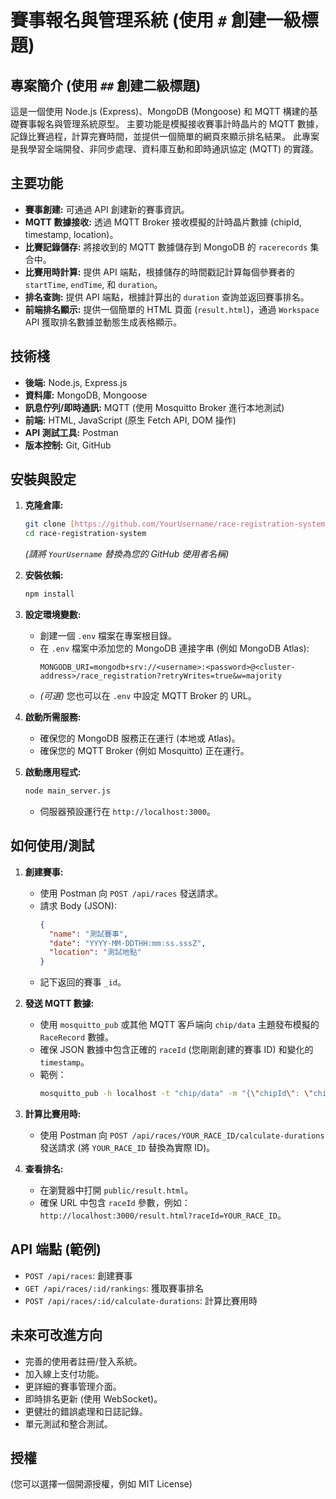 # 賽事報名與管理系統 (使用 `#` 創建一級標題)

## 專案簡介 (使用 `##` 創建二級標題)

這是一個使用 Node.js (Express)、MongoDB (Mongoose) 和 MQTT 構建的基礎賽事報名與管理系統原型。
主要功能是模擬接收賽事計時晶片的 MQTT 數據，記錄比賽過程，計算完賽時間，並提供一個簡單的網頁來顯示排名結果。
此專案是我學習全端開發、非同步處理、資料庫互動和即時通訊協定 (MQTT) 的實踐。

## 主要功能

* **賽事創建:** 可通過 API 創建新的賽事資訊。
* **MQTT 數據接收:** 透過 MQTT Broker 接收模擬的計時晶片數據 (chipId, timestamp, location)。
* **比賽記錄儲存:** 將接收到的 MQTT 數據儲存到 MongoDB 的 `racerecords` 集合中。
* **比賽用時計算:** 提供 API 端點，根據儲存的時間戳記計算每個參賽者的 `startTime`, `endTime`, 和 `duration`。
* **排名查詢:** 提供 API 端點，根據計算出的 `duration` 查詢並返回賽事排名。
* **前端排名顯示:** 提供一個簡單的 HTML 頁面 (`result.html`)，通過 `Workspace` API 獲取排名數據並動態生成表格顯示。

## 技術棧

* **後端:** Node.js, Express.js
* **資料庫:** MongoDB, Mongoose
* **訊息佇列/即時通訊:** MQTT (使用 Mosquitto Broker 進行本地測試)
* **前端:** HTML, JavaScript (原生 Fetch API, DOM 操作)
* **API 測試工具:** Postman
* **版本控制:** Git, GitHub

## 安裝與設定

1.  **克隆倉庫:**
    ```bash
    git clone [https://github.com/YourUsername/race-registration-system.git](https://github.com/YourUsername/race-registration-system.git)
    cd race-registration-system
    ```
    *(請將 `YourUsername` 替換為您的 GitHub 使用者名稱)*

2.  **安裝依賴:**
    ```bash
    npm install
    ```

3.  **設定環境變數:**
    * 創建一個 `.env` 檔案在專案根目錄。
    * 在 `.env` 檔案中添加您的 MongoDB 連接字串 (例如 MongoDB Atlas):
        ```
        MONGODB_URI=mongodb+srv://<username>:<password>@<cluster-address>/race_registration?retryWrites=true&w=majority
        ```
    * *(可選)* 您也可以在 `.env` 中設定 MQTT Broker 的 URL。

4.  **啟動所需服務:**
    * 確保您的 MongoDB 服務正在運行 (本地或 Atlas)。
    * 確保您的 MQTT Broker (例如 Mosquitto) 正在運行。

5.  **啟動應用程式:**
    ```bash
    node main_server.js
    ```
    * 伺服器預設運行在 `http://localhost:3000`。

## 如何使用/測試

1.  **創建賽事:**
    * 使用 Postman 向 `POST /api/races` 發送請求。
    * 請求 Body (JSON):
        ```json
        {
          "name": "測試賽事",
          "date": "YYYY-MM-DDTHH:mm:ss.sssZ",
          "location": "測試地點"
        }
        ```
    * 記下返回的賽事 `_id`。

2.  **發送 MQTT 數據:**
    * 使用 `mosquitto_pub` 或其他 MQTT 客戶端向 `chip/data` 主題發布模擬的 `RaceRecord` 數據。
    * 確保 JSON 數據中包含正確的 `raceId` (您剛剛創建的賽事 ID) 和變化的 `timestamp`。
    * 範例：
        ```bash
        mosquitto_pub -h localhost -t "chip/data" -m "{\"chipId\": \"chip-001\", \"raceId\": \"YOUR_RACE_ID\", \"timestamp\": \"...\": ...}"
        ```

3.  **計算比賽用時:**
    * 使用 Postman 向 `POST /api/races/YOUR_RACE_ID/calculate-durations` 發送請求 (將 `YOUR_RACE_ID` 替換為實際 ID)。

4.  **查看排名:**
    * 在瀏覽器中打開 `public/result.html`。
    * 確保 URL 中包含 `raceId` 參數，例如：`http://localhost:3000/result.html?raceId=YOUR_RACE_ID`。

## API 端點 (範例)

* `POST /api/races`: 創建賽事
* `GET /api/races/:id/rankings`: 獲取賽事排名
* `POST /api/races/:id/calculate-durations`: 計算比賽用時

## 未來可改進方向

* 完善的使用者註冊/登入系統。
* 加入線上支付功能。
* 更詳細的賽事管理介面。
* 即時排名更新 (使用 WebSocket)。
* 更健壯的錯誤處理和日誌記錄。
* 單元測試和整合測試。

## 授權

(您可以選擇一個開源授權，例如 MIT License)